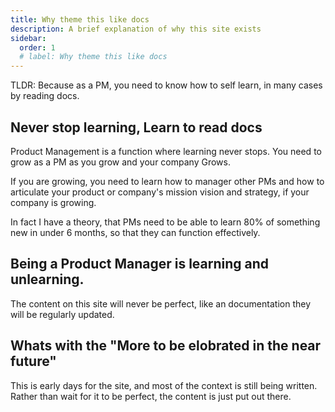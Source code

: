 ```yaml
---
title: Why theme this like docs
description: A brief explanation of why this site exists 
sidebar:
  order: 1
  # label: Why theme this like docs
---
```


TLDR: Because as a PM, you need to know how to self learn, in many cases by reading docs. 

## Never stop learning, Learn to read docs

Product Management is a function where learning never stops. You need to grow as a PM as you grow and your company Grows.

If you are growing, you need to learn how to manager other PMs and how to articulate your product or company's mission vision and strategy, if your company is growing.

In fact I have a theory, that PMs need to be able to learn 80% of something new in under 6 months, so that they can function effectively.

## Being a Product Manager is learning and unlearning.

The content on this site will never be perfect, like an documentation they will be regularly updated.

## Whats with the "More to be elobrated in the near future"

This is early days for the site, and most of the context is still being written. Rather than wait for it to be perfect, the content is just put out there.